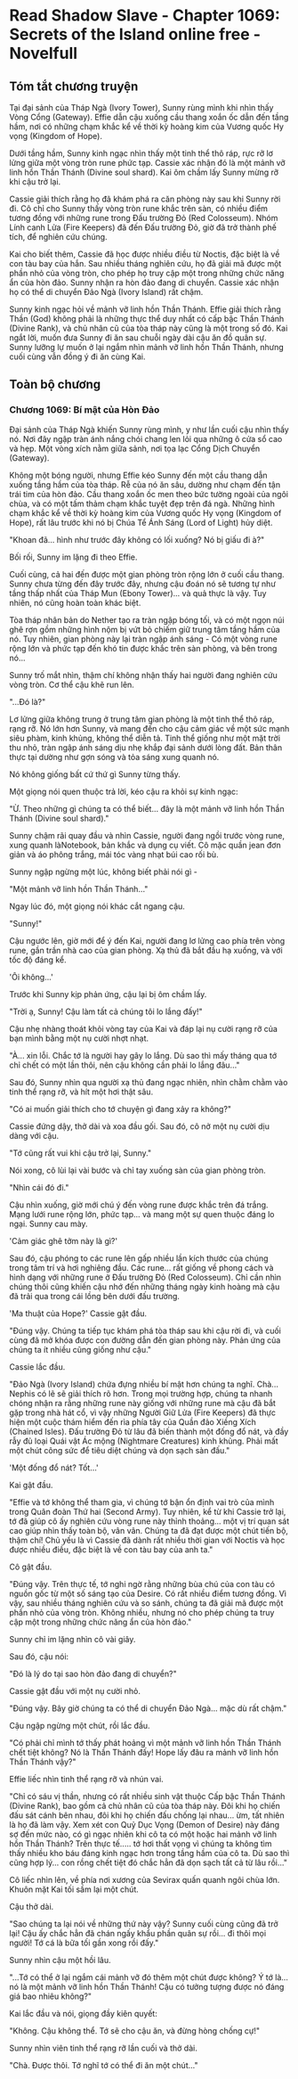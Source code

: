 # Read Shadow Slave - Chapter 1069: Secrets of the Island online free - Novelfull

## Tóm tắt chương truyện

Tại đại sảnh của Tháp Ngà (Ivory Tower), Sunny rùng mình khi nhìn thấy Vòng Cổng (Gateway). Effie dẫn cậu xuống cầu thang xoắn ốc dẫn đến tầng hầm, nơi có những chạm khắc kể về thời kỳ hoàng kim của Vương quốc Hy vọng (Kingdom of Hope).

Dưới tầng hầm, Sunny kinh ngạc nhìn thấy một tinh thể thô ráp, rực rỡ lơ lửng giữa một vòng tròn rune phức tạp. Cassie xác nhận đó là một mảnh vỡ linh hồn Thần Thánh (Divine soul shard). Kai ôm chầm lấy Sunny mừng rỡ khi cậu trở lại.

Cassie giải thích rằng họ đã khám phá ra căn phòng này sau khi Sunny rời đi. Cô chỉ cho Sunny thấy vòng tròn rune khắc trên sàn, có nhiều điểm tương đồng với những rune trong Đấu trường Đỏ (Red Colosseum). Nhóm Lính canh Lửa (Fire Keepers) đã đến Đấu trường Đỏ, giờ đã trở thành phế tích, để nghiên cứu chúng.

Kai cho biết thêm, Cassie đã học được nhiều điều từ Noctis, đặc biệt là về con tàu bay của hắn. Sau nhiều tháng nghiên cứu, họ đã giải mã được một phần nhỏ của vòng tròn, cho phép họ truy cập một trong những chức năng ẩn của hòn đảo. Sunny nhận ra hòn đảo đang di chuyển. Cassie xác nhận họ có thể di chuyển Đảo Ngà (Ivory Island) rất chậm.

Sunny kinh ngạc hỏi về mảnh vỡ linh hồn Thần Thánh. Effie giải thích rằng Thần (God) không phải là những thực thể duy nhất có cấp bậc Thần Thánh (Divine Rank), và chủ nhân cũ của tòa tháp này cũng là một trong số đó. Kai ngắt lời, muốn đưa Sunny đi ăn sau chuỗi ngày dài cậu ăn đồ quân sự. Sunny lưỡng lự muốn ở lại ngắm nhìn mảnh vỡ linh hồn Thần Thánh, nhưng cuối cùng vẫn đồng ý đi ăn cùng Kai.

## Toàn bộ chương

### Chương 1069: Bí mật của Hòn Đảo

Đại sảnh của Tháp Ngà khiến Sunny rùng mình, y như lần cuối cậu nhìn thấy nó. Nơi đây ngập tràn ánh nắng chói chang len lỏi qua những ô cửa sổ cao và hẹp. Một vòng xích nằm giữa sảnh, nơi tọa lạc Cổng Dịch Chuyển (Gateway).

Không một bóng người, nhưng Effie kéo Sunny đến một cầu thang dẫn xuống tầng hầm của tòa tháp. Rễ của nó ăn sâu, dường như chạm đến tận trái tim của hòn đảo. Cầu thang xoắn ốc men theo bức tường ngoài của ngôi chùa, và có một tấm thảm chạm khắc tuyệt đẹp trên đá ngà. Những hình chạm khắc kể về thời kỳ hoàng kim của Vương quốc Hy vọng (Kingdom of Hope), rất lâu trước khi nó bị Chúa Tể Ánh Sáng (Lord of Light) hủy diệt.

"Khoan đã... hình như trước đây không có lối xuống? Nó bị giấu đi à?"

Bối rối, Sunny im lặng đi theo Effie.

Cuối cùng, cả hai đến được một gian phòng tròn rộng lớn ở cuối cầu thang. Sunny chưa từng đến đây trước đây, nhưng cậu đoán nó sẽ tương tự như tầng thấp nhất của Tháp Mun (Ebony Tower)... và quả thực là vậy. Tuy nhiên, nó cũng hoàn toàn khác biệt.

Tòa tháp nhân bản do Nether tạo ra tràn ngập bóng tối, và có một ngọn núi ghê rợn gồm những hình nộm bị vứt bỏ chiếm giữ trung tâm tầng hầm của nó. Tuy nhiên, gian phòng này lại tràn ngập ánh sáng - Có một vòng rune rộng lớn và phức tạp đến khó tin được khắc trên sàn phòng, và bên trong nó...

Sunny trố mắt nhìn, thậm chí không nhận thấy hai người đang nghiên cứu vòng tròn. Cơ thể cậu khẽ run lên.

"...Đó là?"

Lơ lửng giữa không trung ở trung tâm gian phòng là một tinh thể thô ráp, rạng rỡ. Nó lớn hơn Sunny, và mang đến cho cậu cảm giác về một sức mạnh siêu phàm, kinh khủng, không thể diễn tả. Tinh thể giống như một mặt trời thu nhỏ, tràn ngập ánh sáng dịu nhẹ khắp đại sảnh dưới lòng đất. Bản thân thực tại dường như gợn sóng và tỏa sáng xung quanh nó.

Nó không giống bất cứ thứ gì Sunny từng thấy.

Một giọng nói quen thuộc trả lời, kéo cậu ra khỏi sự kinh ngạc:

"Ừ. Theo những gì chúng ta có thể biết... đây là một mảnh vỡ linh hồn Thần Thánh (Divine soul shard)."

Sunny chậm rãi quay đầu và nhìn Cassie, người đang ngồi trước vòng rune, xung quanh làNotebook, bản khắc và dụng cụ viết. Cô mặc quần jean đơn giản và áo phông trắng, mái tóc vàng nhạt búi cao rối bù.

Sunny ngập ngừng một lúc, không biết phải nói gì -

"Một mảnh vỡ linh hồn Thần Thánh..."

Ngay lúc đó, một giọng nói khác cắt ngang cậu.

"Sunny!"

Cậu ngước lên, giờ mới để ý đến Kai, người đang lơ lửng cao phía trên vòng rune, gần trần nhà cao của gian phòng. Xạ thủ đã bắt đầu hạ xuống, và với tốc độ đáng kể.

'Ôi không...'

Trước khi Sunny kịp phản ứng, cậu lại bị ôm chầm lấy.

"Trời ạ, Sunny! Cậu làm tất cả chúng tôi lo lắng đấy!"

Cậu nhẹ nhàng thoát khỏi vòng tay của Kai và đáp lại nụ cười rạng rỡ của bạn mình bằng một nụ cười nhợt nhạt.

"À... xin lỗi. Chắc tớ là người hay gây lo lắng. Dù sao thì mấy tháng qua tớ chỉ chết có một lần thôi, nên cậu không cần phải lo lắng đâu..."

Sau đó, Sunny nhìn qua người xạ thủ đang ngạc nhiên, nhìn chằm chằm vào tinh thể rạng rỡ, và hít một hơi thật sâu.

"Có ai muốn giải thích cho tớ chuyện gì đang xảy ra không?"

Cassie đứng dậy, thở dài và xoa đầu gối. Sau đó, cô nở một nụ cười dịu dàng với cậu.

"Tớ cũng rất vui khi cậu trở lại, Sunny."

Nói xong, cô lùi lại vài bước và chỉ tay xuống sàn của gian phòng tròn.

"Nhìn cái đó đi."

Cậu nhìn xuống, giờ mới chú ý đến vòng rune được khắc trên đá trắng. Mạng lưới rune rộng lớn, phức tạp... và mang một sự quen thuộc đáng lo ngại. Sunny cau mày.

'Cảm giác ghê tởm này là gì?'

Sau đó, cậu phóng to các rune lên gấp nhiều lần kích thước của chúng trong tâm trí và hơi nghiêng đầu. Các rune... rất giống về phong cách và hình dạng với những rune ở Đấu trường Đỏ (Red Colosseum). Chỉ cần nhìn chúng thôi cũng khiến cậu nhớ đến những tháng ngày kinh hoàng mà cậu đã trải qua trong cái lồng bên dưới đấu trường.

'Ma thuật của Hope?' Cassie gật đầu.

"Đúng vậy. Chúng ta tiếp tục khám phá tòa tháp sau khi cậu rời đi, và cuối cùng đã mở khóa được con đường dẫn đến gian phòng này. Phản ứng của chúng ta ít nhiều cũng giống như cậu."

Cassie lắc đầu.

"Đảo Ngà (Ivory Island) chứa đựng nhiều bí mật hơn chúng ta nghĩ. Chà... Nephis có lẽ sẽ giải thích rõ hơn. Trong mọi trường hợp, chúng ta nhanh chóng nhận ra rằng những rune này giống với những rune mà cậu đã bắt gặp trong nhà hát cổ, vì vậy những Người Giữ Lửa (Fire Keepers) đã thực hiện một cuộc thám hiểm đến rìa phía tây của Quần đảo Xiềng Xích (Chained Isles). Đấu trường Đỏ từ lâu đã biến thành một đống đổ nát, và đầy rẫy đủ loại Quái vật Ác mộng (Nightmare Creatures) kinh khủng. Phải mất một chút công sức để tiêu diệt chúng và dọn sạch sàn đấu."

'Một đống đổ nát? Tốt...'

Kai gật đầu.

"Effie và tớ không thể tham gia, vì chúng tớ bận ổn định vai trò của mình trong Quân đoàn Thứ hai (Second Army). Tuy nhiên, kể từ khi Cassie trở lại, tớ đã giúp cô ấy nghiên cứu vòng rune này thỉnh thoảng... một vị trí quan sát cao giúp nhìn thấy toàn bộ, vân vân. Chúng ta đã đạt được một chút tiến bộ, thậm chí! Chủ yếu là vì Cassie đã dành rất nhiều thời gian với Noctis và học được nhiều điều, đặc biệt là về con tàu bay của anh ta."

Cô gật đầu.

"Đúng vậy. Trên thực tế, tớ nghi ngờ rằng những bùa chú của con tàu có nguồn gốc từ một số sáng tạo của Desire. Có rất nhiều điểm tương đồng. Vì vậy, sau nhiều tháng nghiên cứu và so sánh, chúng ta đã giải mã được một phần nhỏ của vòng tròn. Không nhiều, nhưng nó cho phép chúng ta truy cập một trong những chức năng ẩn của hòn đảo."

Sunny chỉ im lặng nhìn cô vài giây.

Sau đó, cậu nói:

"Đó là lý do tại sao hòn đảo đang di chuyển?"

Cassie gật đầu với một nụ cười nhỏ.

"Đúng vậy. Bây giờ chúng ta có thể di chuyển Đảo Ngà... mặc dù rất chậm."

Cậu ngập ngừng một chút, rồi lắc đầu.

"Có phải chỉ mình tớ thấy phát hoảng vì một mảnh vỡ linh hồn Thần Thánh chết tiệt không? Nó là Thần Thánh đấy! Hope lấy đâu ra mảnh vỡ linh hồn Thần Thánh vậy?"

Effie liếc nhìn tinh thể rạng rỡ và nhún vai.

"Chỉ có sáu vị thần, nhưng có rất nhiều sinh vật thuộc Cấp bậc Thần Thánh (Divine Rank), bao gồm cả chủ nhân cũ của tòa tháp này. Đôi khi họ chiến đấu sát cánh bên nhau, đôi khi họ chiến đấu chống lại nhau... ừm, tất nhiên là họ đã làm vậy. Xem xét con Quỷ Dục Vọng (Demon of Desire) này đáng sợ đến mức nào, có gì ngạc nhiên khi cô ta có một hoặc hai mảnh vỡ linh hồn Thần Thánh? Trên thực tế..... tớ hơi thất vọng vì chúng ta không tìm thấy nhiều kho báu đáng kinh ngạc hơn trong tầng hầm của cô ta. Dù sao thì cũng hợp lý... con rồng chết tiệt đó chắc hẳn đã dọn sạch tất cả từ lâu rồi..."

Cô liếc nhìn lên, về phía nơi xương của Sevirax quấn quanh ngôi chùa lớn. Khuôn mặt Kai tối sầm lại một chút.

Cậu thở dài.

"Sao chúng ta lại nói về những thứ này vậy? Sunny cuối cùng cũng đã trở lại! Cậu ấy chắc hẳn đã chán ngấy khẩu phần quân sự rồi... đi thôi mọi người! Tớ cá là bữa tối gần xong rồi đấy."

Sunny nhìn cậu một hồi lâu.

"...Tớ có thể ở lại ngắm cái mảnh vỡ đó thêm một chút được không? Ý tớ là... nó là một mảnh vỡ linh hồn Thần Thánh! Cậu có tưởng tượng được nó đáng giá bao nhiêu không?"

Kai lắc đầu và nói, giọng đầy kiên quyết:

"Không. Cậu không thể. Tớ sẽ cho cậu ăn, và đừng hòng chống cự!"

Sunny nhìn viên tinh thể rạng rỡ lần cuối và thở dài.

"Chà. Được thôi. Tớ nghĩ tớ có thể đi ăn một chút..."